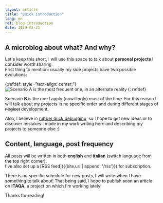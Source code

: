 ```yaml
---
layout: article
title: "Quick introduction"
lang: en
ref: blog-introduction
date: 2020-05-21
---
```


## A microblog about what? And why?
Let's keep this short, I will use this space to talk about **personal projects** I consider worth sharing.  
First thing to mention: usually my side projects have two possible evolutions:

{:refdef: style="text-align: center;"}
<img src="{{site.url | append: '/media/20200521/scenario_scheme_en.png'}}" title="Scenario A is the most frequent one, in an alternate reality" class="responsive" onclick="window.open(this.src)">
{: refdef}

Scenario **B** is the one I apply (unwillingly) most of the time. For this reason I will talk about my projects in no specific order and during different stages of ~~neglect~~ development.

Also, I believe in [rubber duck debugging](https://en.wikipedia.org/wiki/Rubber_duck_debugging), so I hope to get new ideas or to discover mistakes I made in my work writing here and describing my projects to someone else :)

## Content, language, post frequency
All posts will be written in both **english** and **italian** (switch language from the top right corner).  
I've also set up a [RSS feed]({{site.url | append: '/rss'}}) for subscription.

There is no specific schedule for new posts, I will write when I have something to talk about! That being said, I hope to publish soon an article on **ITAQA**, a project on which I'm working lately!

Thanks for reading!